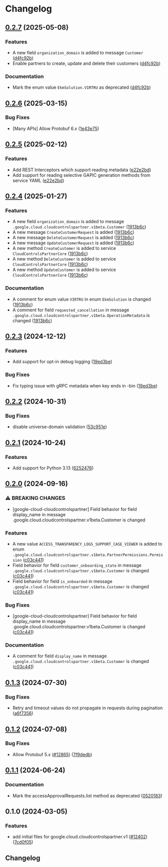 # Changelog

## [0.2.7](https://github.com/googleapis/google-cloud-python/compare/google-cloud-cloudcontrolspartner-v0.2.6...google-cloud-cloudcontrolspartner-v0.2.7) (2025-05-08)


### Features

* A new field `organization_domain` is added to message `Customer` ([d4fc92b](https://github.com/googleapis/google-cloud-python/commit/d4fc92be46fffb329fc05d463ee039321b23c432))
* Enable partners to create, update and delete their customers ([d4fc92b](https://github.com/googleapis/google-cloud-python/commit/d4fc92be46fffb329fc05d463ee039321b23c432))


### Documentation

* Mark the enum value `EkmSolution.VIRTRU` as deprecated ([d4fc92b](https://github.com/googleapis/google-cloud-python/commit/d4fc92be46fffb329fc05d463ee039321b23c432))

## [0.2.6](https://github.com/googleapis/google-cloud-python/compare/google-cloud-cloudcontrolspartner-v0.2.5...google-cloud-cloudcontrolspartner-v0.2.6) (2025-03-15)


### Bug Fixes

* [Many APIs] Allow Protobuf 6.x ([1e43e75](https://github.com/googleapis/google-cloud-python/commit/1e43e75e99445373785b11381e0e859fa14bb485))

## [0.2.5](https://github.com/googleapis/google-cloud-python/compare/google-cloud-cloudcontrolspartner-v0.2.4...google-cloud-cloudcontrolspartner-v0.2.5) (2025-02-12)


### Features

* Add REST Interceptors which support reading metadata ([e22e2bd](https://github.com/googleapis/google-cloud-python/commit/e22e2bde55d11d2f85e9d2caf1d152a4027f88cf))
* Add support for reading selective GAPIC generation methods from service YAML ([e22e2bd](https://github.com/googleapis/google-cloud-python/commit/e22e2bde55d11d2f85e9d2caf1d152a4027f88cf))

## [0.2.4](https://github.com/googleapis/google-cloud-python/compare/google-cloud-cloudcontrolspartner-v0.2.3...google-cloud-cloudcontrolspartner-v0.2.4) (2025-01-27)


### Features

* A new field `organization_domain` is added to message `.google.cloud.cloudcontrolspartner.v1beta.Customer` ([1913b6c](https://github.com/googleapis/google-cloud-python/commit/1913b6cc099c50650b2a35c2f05b7e0da1157791))
* A new message `CreateCustomerRequest` is added ([1913b6c](https://github.com/googleapis/google-cloud-python/commit/1913b6cc099c50650b2a35c2f05b7e0da1157791))
* A new message `DeleteCustomerRequest` is added ([1913b6c](https://github.com/googleapis/google-cloud-python/commit/1913b6cc099c50650b2a35c2f05b7e0da1157791))
* A new message `UpdateCustomerRequest` is added ([1913b6c](https://github.com/googleapis/google-cloud-python/commit/1913b6cc099c50650b2a35c2f05b7e0da1157791))
* A new method `CreateCustomer` is added to service `CloudControlsPartnerCore` ([1913b6c](https://github.com/googleapis/google-cloud-python/commit/1913b6cc099c50650b2a35c2f05b7e0da1157791))
* A new method `DeleteCustomer` is added to service `CloudControlsPartnerCore` ([1913b6c](https://github.com/googleapis/google-cloud-python/commit/1913b6cc099c50650b2a35c2f05b7e0da1157791))
* A new method `UpdateCustomer` is added to service `CloudControlsPartnerCore` ([1913b6c](https://github.com/googleapis/google-cloud-python/commit/1913b6cc099c50650b2a35c2f05b7e0da1157791))


### Documentation

* A comment for enum value `VIRTRU` in enum `EkmSolution` is changed ([1913b6c](https://github.com/googleapis/google-cloud-python/commit/1913b6cc099c50650b2a35c2f05b7e0da1157791))
* A comment for field `requested_cancellation` in message `.google.cloud.cloudcontrolspartner.v1beta.OperationMetadata` is changed ([1913b6c](https://github.com/googleapis/google-cloud-python/commit/1913b6cc099c50650b2a35c2f05b7e0da1157791))

## [0.2.3](https://github.com/googleapis/google-cloud-python/compare/google-cloud-cloudcontrolspartner-v0.2.2...google-cloud-cloudcontrolspartner-v0.2.3) (2024-12-12)


### Features

* Add support for opt-in debug logging ([19ed3be](https://github.com/googleapis/google-cloud-python/commit/19ed3bec7fcbc09aa5828180778ffc828d3eafa3))


### Bug Fixes

* Fix typing issue with gRPC metadata when key ends in -bin ([19ed3be](https://github.com/googleapis/google-cloud-python/commit/19ed3bec7fcbc09aa5828180778ffc828d3eafa3))

## [0.2.2](https://github.com/googleapis/google-cloud-python/compare/google-cloud-cloudcontrolspartner-v0.2.1...google-cloud-cloudcontrolspartner-v0.2.2) (2024-10-31)


### Bug Fixes

* disable universe-domain validation ([53c951e](https://github.com/googleapis/google-cloud-python/commit/53c951e90ad1d702fa507495532086d5d2f6b3c0))

## [0.2.1](https://github.com/googleapis/google-cloud-python/compare/google-cloud-cloudcontrolspartner-v0.2.0...google-cloud-cloudcontrolspartner-v0.2.1) (2024-10-24)


### Features

* Add support for  Python 3.13 ([6252476](https://github.com/googleapis/google-cloud-python/commit/6252476e5938352fb2417d098a1edcc08558fe10))

## [0.2.0](https://github.com/googleapis/google-cloud-python/compare/google-cloud-cloudcontrolspartner-v0.1.3...google-cloud-cloudcontrolspartner-v0.2.0) (2024-09-16)


### ⚠ BREAKING CHANGES

* [google-cloud-cloudcontrolspartner] Field behavior for field display_name in message .google.cloud.cloudcontrolspartner.v1beta.Customer is changed

### Features

* A new value `ACCESS_TRANSPARENCY_LOGS_SUPPORT_CASE_VIEWER` is added to enum `.google.cloud.cloudcontrolspartner.v1beta.PartnerPermissions.Permission` ([c03c441](https://github.com/googleapis/google-cloud-python/commit/c03c4411287ee195fd5c99aff94d812381a908f3))
* Field behavior for field `customer_onboarding_state` in message `.google.cloud.cloudcontrolspartner.v1beta.Customer` is changed ([c03c441](https://github.com/googleapis/google-cloud-python/commit/c03c4411287ee195fd5c99aff94d812381a908f3))
* Field behavior for field `is_onboarded` in message `.google.cloud.cloudcontrolspartner.v1beta.Customer` is changed ([c03c441](https://github.com/googleapis/google-cloud-python/commit/c03c4411287ee195fd5c99aff94d812381a908f3))


### Bug Fixes

* [google-cloud-cloudcontrolspartner] Field behavior for field display_name in message .google.cloud.cloudcontrolspartner.v1beta.Customer is changed ([c03c441](https://github.com/googleapis/google-cloud-python/commit/c03c4411287ee195fd5c99aff94d812381a908f3))


### Documentation

* A comment for field `display_name` in message `.google.cloud.cloudcontrolspartner.v1beta.Customer` is changed ([c03c441](https://github.com/googleapis/google-cloud-python/commit/c03c4411287ee195fd5c99aff94d812381a908f3))

## [0.1.3](https://github.com/googleapis/google-cloud-python/compare/google-cloud-cloudcontrolspartner-v0.1.2...google-cloud-cloudcontrolspartner-v0.1.3) (2024-07-30)


### Bug Fixes

* Retry and timeout values do not propagate in requests during pagination ([a6f7356](https://github.com/googleapis/google-cloud-python/commit/a6f7356f1549721f9fab83d4dcfa226cec1965d0))

## [0.1.2](https://github.com/googleapis/google-cloud-python/compare/google-cloud-cloudcontrolspartner-v0.1.1...google-cloud-cloudcontrolspartner-v0.1.2) (2024-07-08)


### Bug Fixes

* Allow Protobuf 5.x ([#12865](https://github.com/googleapis/google-cloud-python/issues/12865)) ([7f9dedb](https://github.com/googleapis/google-cloud-python/commit/7f9dedb3abc7636cbcd97e21ac857844b885b599))

## [0.1.1](https://github.com/googleapis/google-cloud-python/compare/google-cloud-cloudcontrolspartner-v0.1.0...google-cloud-cloudcontrolspartner-v0.1.1) (2024-06-24)


### Documentation

* Mark the accessApprovalRequests.list method as deprecated ([0520183](https://github.com/googleapis/google-cloud-python/commit/052018375c98534aca234c479e28d0bf1bd03857))

## 0.1.0 (2024-03-05)


### Features

* add initial files for google.cloud.cloudcontrolspartner.v1 ([#12402](https://github.com/googleapis/google-cloud-python/issues/12402)) ([7cd0f05](https://github.com/googleapis/google-cloud-python/commit/7cd0f0541ededa589eb76a6d8a965849834734c9))

## Changelog
